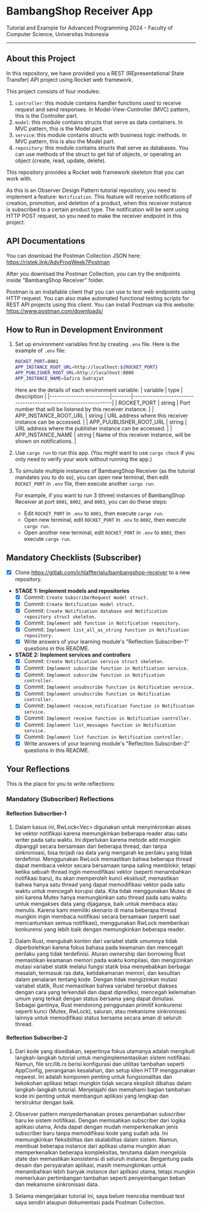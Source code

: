 # BambangShop Receiver App
Tutorial and Example for Advanced Programming 2024 - Faculty of Computer Science, Universitas Indonesia

---

## About this Project
In this repository, we have provided you a REST (REpresentational State Transfer) API project using Rocket web framework.

This project consists of four modules:
1.  `controller`: this module contains handler functions used to receive request and send responses.
    In Model-View-Controller (MVC) pattern, this is the Controller part.
2.  `model`: this module contains structs that serve as data containers.
    In MVC pattern, this is the Model part.
3.  `service`: this module contains structs with business logic methods.
    In MVC pattern, this is also the Model part.
4.  `repository`: this module contains structs that serve as databases.
    You can use methods of the struct to get list of objects, or operating an object (create, read, update, delete).

This repository provides a Rocket web framework skeleton that you can work with.

As this is an Observer Design Pattern tutorial repository, you need to implement a feature: `Notification`.
This feature will receive notifications of creation, promotion, and deletion of a product, when this receiver instance is subscribed to a certain product type.
The notification will be sent using HTTP POST request, so you need to make the receiver endpoint in this project.

## API Documentations

You can download the Postman Collection JSON here: https://ristek.link/AdvProgWeek7Postman

After you download the Postman Collection, you can try the endpoints inside "BambangShop Receiver" folder.

Postman is an installable client that you can use to test web endpoints using HTTP request.
You can also make automated functional testing scripts for REST API projects using this client.
You can install Postman via this website: https://www.postman.com/downloads/

## How to Run in Development Environment
1.  Set up environment variables first by creating `.env` file.
    Here is the example of `.env` file:
    ```bash
    ROCKET_PORT=8001
    APP_INSTANCE_ROOT_URL=http://localhost:${ROCKET_PORT}
    APP_PUBLISHER_ROOT_URL=http://localhost:8000
    APP_INSTANCE_NAME=Safira Sudrajat
    ```
    Here are the details of each environment variable:
    | variable                | type   | description                                                     |
    |-------------------------|--------|-----------------------------------------------------------------|
    | ROCKET_PORT             | string | Port number that will be listened by this receiver instance.    |
    | APP_INSTANCE_ROOT_URL   | string | URL address where this receiver instance can be accessed.       |
    | APP_PUUBLISHER_ROOT_URL | string | URL address where the publisher instance can be accessed.       |
    | APP_INSTANCE_NAME       | string | Name of this receiver instance, will be shown on notifications. |
2.  Use `cargo run` to run this app.
    (You might want to use `cargo check` if you only need to verify your work without running the app.)
3.  To simulate multiple instances of BambangShop Receiver (as the tutorial mandates you to do so),
    you can open new terminal, then edit `ROCKET_PORT` in `.env` file, then execute another `cargo run`.

    For example, if you want to run 3 (three) instances of BambangShop Receiver at port `8001`, `8002`, and `8003`, you can do these steps:
    -   Edit `ROCKET_PORT` in `.env` to `8001`, then execute `cargo run`.
    -   Open new terminal, edit `ROCKET_PORT` in `.env` to `8002`, then execute `cargo run`.
    -   Open another new terminal, edit `ROCKET_PORT` in `.env` to `8003`, then execute `cargo run`.

## Mandatory Checklists (Subscriber)
-   [x] Clone https://gitlab.com/ichlaffterlalu/bambangshop-receiver to a new repository.
-   **STAGE 1: Implement models and repositories**
    -   [x] Commit: `Create SubscriberRequest model struct.`
    -   [x] Commit: `Create Notification model struct.`
    -   [x] Commit: `Create Notification database and Notification repository struct skeleton.`
    -   [x] Commit: `Implement add function in Notification repository.`
    -   [x] Commit: `Implement list_all_as_string function in Notification repository.`
    -   [x] Write answers of your learning module's "Reflection Subscriber-1" questions in this README.
-   **STAGE 2: Implement services and controllers**
    -   [x] Commit: `Create Notification service struct skeleton.`
    -   [x] Commit: `Implement subscribe function in Notification service.`
    -   [x] Commit: `Implement subscribe function in Notification controller.`
    -   [x] Commit: `Implement unsubscribe function in Notification service.`
    -   [x] Commit: `Implement unsubscribe function in Notification controller.`
    -   [x] Commit: `Implement receive_notification function in Notification service.`
    -   [x] Commit: `Implement receive function in Notification controller.`
    -   [x] Commit: `Implement list_messages function in Notification service.`
    -   [x] Commit: `Implement list function in Notification controller.`
    -   [x] Write answers of your learning module's "Reflection Subscriber-2" questions in this README.

## Your Reflections
This is the place for you to write reflections:

### Mandatory (Subscriber) Reflections

#### Reflection Subscriber-1
1. Dalam kasus ini, RwLock<Vec<Notification>> digunakan untuk menyinkronkan akses ke vektor notifikasi karena memungkinkan beberapa reader atau satu writer pada satu waktu. Ini diperlukan karena metode add mungkin dipanggil secara bersamaan dari beberapa thread, dan tanpa sinkronisasi, bisa terjadi ras data yang mengarah ke perilaku yang tidak terdefinisi. Menggunakan RwLock memastikan bahwa beberapa thread dapat membaca vektor secara bersamaan tanpa saling memblokir, tetapi ketika sebuah thread ingin memodifikasi vektor (seperti menambahkan notifikasi baru), itu akan memperoleh kunci eksklusif, memastikan bahwa hanya satu thread yang dapat memodifikasi vektor pada satu waktu untuk mencegah korupsi data.
Kita tidak menggunakan Mutex di sini karena Mutex hanya memungkinkan satu thread pada satu waktu untuk mengakses data yang dijaganya, baik untuk membaca atau menulis. Karena kami memiliki skenario di mana beberapa thread mungkin ingin membaca notifikasi secara bersamaan (seperti saat mencantumkan semua notifikasi), menggunakan RwLock memberikan konkurensi yang lebih baik dengan memungkinkan beberapa reader.

2. Dalam Rust, mengubah konten dari variabel statik umumnya tidak diperbolehkan karena fokus bahasa pada keamanan dan mencegah perilaku yang tidak terdefinisi. Aturan ownership dan borrowing Rust memastikan keamanan memori pada waktu kompilasi, dan mengizinkan mutasi variabel statik melalui fungsi statik bisa menyebabkan berbagai masalah, termasuk ras data, ketidakamanan memori, dan kesulitan dalam penalaran tentang kode.
Dengan tidak mengizinkan mutasi variabel statik, Rust memastikan bahwa variabel tersebut diakses dengan cara yang terkendali dan dapat diprediksi, mencegah kelemahan umum yang terkait dengan status bersama yang dapat dimutasi. Sebagai gantinya, Rust mendorong penggunaan primitif konkurensi seperti kunci (Mutex, RwLock), saluran, atau mekanisme sinkronisasi lainnya untuk memodifikasi status bersama secara aman di seluruh thread. 

#### Reflection Subscriber-2
1. Dari kode yang disediakan, sepertinya fokus utamanya adalah mengikuti langkah-langkah tutorial untuk mengimplementasikan sistem notifikasi. Namun, file src/lib.rs berisi konfigurasi dan utilitas tambahan seperti AppConfig, penanganan kesalahan, dan setup klien HTTP menggunakan reqwest. Ini adalah komponen penting untuk fungsionalitas dan kekokohan aplikasi tetapi mungkin tidak secara eksplisit dibahas dalam langkah-langkah tutorial. Menjelajahi dan memahami bagian tambahan kode ini penting untuk membangun aplikasi yang lengkap dan terstruktur dengan baik.

2. Observer pattern menyederhanakan proses penambahan subscriber baru ke sistem notifikasi. Dengan memisahkan subscriber dari logika aplikasi utama, Anda dapat dengan mudah memperkenalkan jenis subscriber baru tanpa memodifikasi kode yang sudah ada. Ini memungkinkan fleksibilitas dan skalabilitas dalam sistem. Namun, membuat beberapa instance dari aplikasi utama mungkin akan memperkenalkan beberapa kompleksitas, terutama dalam mengelola state dan memastikan konsistensi di seluruh instance. Bergantung pada desain dan persyaratan aplikasi, masih memungkinkan untuk menambahkan lebih banyak instance dari aplikasi utama, tetapi mungkin memerlukan pertimbangan tambahan seperti penyeimbangan beban dan mekanisme sinkronisasi data.

3. Selama mengerjakan tutorial ini, saya belum mencoba membuat test saya sendiri ataupun dokumentasi pada Postman Collection.

